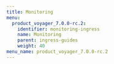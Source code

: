 ```yaml
---
title: Monitoring
menu:
  product_voyager_7.0.0-rc.2:
    identifier: monitoring-ingress
    name: Monitoring
    parent: ingress-guides
    weight: 40
menu_name: product_voyager_7.0.0-rc.2
---
```


